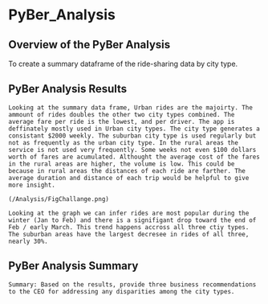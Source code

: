 # PyBer_Analysis

## Overview of the PyBer Analysis
   To create a summary dataframe of the ride-sharing data by city type. 
    
## PyBer Analysis Results

    Looking at the summary data frame, Urban rides are the majoirty. The ammount of rides doubles the other two city types combined. The average fare per ride is the lowest, and per driver. The app is deffinately mostly used in Urban city types. The city type generates a consistant $2000 weekly. The suburban city type is used regularly but not as frequently as the urban city type. In the rural areas the service is not used very frequently. Some weeks not even $100 dollars worth of fares are acumulated. Althought the average cost of the fares in the rural areas are higher, the volume is low. This could be because in rural areas the distances of each ride are farther. The average duration and distance of each trip would be helpful to give more insight.
    
    (/Analysis/FigChallange.png)

    Looking at the graph we can infer rides are most popular during the winter (Jan to Feb) and there is a signifigant drop toward the end of Feb / early March. This trend happens accross all three ctiy types. The suburban areas have the largest decresee in rides of all three, nearly 30%.

    

## PyBer Analysis Summary
    Summary: Based on the results, provide three business recommendations to the CEO for addressing any disparities among the city types.
    
    